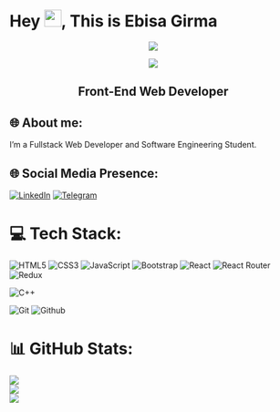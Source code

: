 
<h1 align="left">Hey <img src="https://media.giphy.com/media/hvRJCLFzcasrR4ia7z/giphy.gif" width="30px"/>, This is Ebisa Girma </h1>
<div align ="center">
<img src="https://media.giphy.com/media/jdPMeyv9rn0hZHh8n9/giphy.gif"  />

![](https://komarev.com/ghpvc/?username=EbisaGirma21)
</div>
<h2 align="center">Front-End Web Developer</h2>

## 🌐 About me:
<p> I’m a Fullstack Web Developer and Software Engineering Student.</p>

## 🌐 Social Media Presence:

[![LinkedIn](https://img.shields.io/badge/LinkedIn-%230077B5.svg?logo=linkedin&logoColor=white)](https://www.linkedin.com/in/ebisa-girma-a941b0273/)
[![Telegram](https://img.shields.io/badge/Telegram-%230077B5.svg?logo=telegram&logoColor=white)]([https://t.me](https://telegram.me/)/@ebaaap)
# 💻 Tech Stack:

![HTML5](https://img.shields.io/badge/html5-%23E34F26.svg?style=for-the-badge&logo=html5&logoColor=white) 
![CSS3](https://img.shields.io/badge/css3-%23E34F26.svg?style=for-the-badge&logo=css3&logoColor=white) 
![JavaScript](https://img.shields.io/badge/javascript-%23323330.svg?style=for-the-badge&logo=javascript&logoColor=%23F7DF1E)
![Bootstrap](https://img.shields.io/badge/bootstrap-%23563D7C.svg?style=for-the-badge&logo=bootstrap&logoColor=white) 
![React](https://img.shields.io/badge/react-%2320232a.svg?style=for-the-badge&logo=react&logoColor=%2361DAFB) ![React Router](https://img.shields.io/badge/React_Router-CA4245?style=for-the-badge&logo=react-router&logoColor=white) 
![Redux](https://img.shields.io/badge/redux-%23593d88.svg?style=for-the-badge&logo=redux&logoColor=white)

![C++](https://img.shields.io/badge/c++-%2300599C.svg?style=for-the-badge&logo=c%2B%2B&logoColor=white) 

![Git](https://img.shields.io/badge/git-%2300D8FF.svg?style=for-the-badge&logo=git&logoColor=white) ![Github](https://img.shields.io/badge/github-%2300D8FF.svg?style=for-the-badge&logo=github&logoColor=white) 


# 📊 GitHub Stats:

![](https://github-readme-stats.vercel.app/api?username=EbisaGirma21&theme=dark&hide_border=false&include_all_commits=false&count_private=true)<br/>
![](https://github-readme-streak-stats.herokuapp.com/?user=EbisaGirma21&theme=dark&hide_border=false)<br/>
![](https://github-readme-stats.vercel.app/api/top-langs/?username=EbisaGirma21&theme=dark&hide_border=false&include_all_commits=false&count_private=true&layout=compact)
